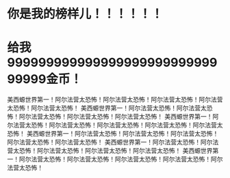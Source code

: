 # 你是我的榜样儿！！！！！！
# 给我99999999999999999999999999999999金币！

美西螈世界第一！阿尔法营太恐怖！阿尔法营太恐怖！阿尔法营太恐怖！阿尔法营太恐怖！阿尔法营太恐怖！
美西螈世界第一！阿尔法营太恐怖！阿尔法营太恐怖！阿尔法营太恐怖！阿尔法营太恐怖！阿尔法营太恐怖！
美西螈世界第一！阿尔法营太恐怖！阿尔法营太恐怖！阿尔法营太恐怖！阿尔法营太恐怖！阿尔法营太恐怖！
美西螈世界第一！阿尔法营太恐怖！阿尔法营太恐怖！阿尔法营太恐怖！阿尔法营太恐怖！阿尔法营太恐怖！
美西螈世界第一！阿尔法营太恐怖！阿尔法营太恐怖！阿尔法营太恐怖！阿尔法营太恐怖！阿尔法营太恐怖！
美西螈世界第一！阿尔法营太恐怖！阿尔法营太恐怖！阿尔法营太恐怖！阿尔法营太恐怖！阿尔法营太恐怖！
